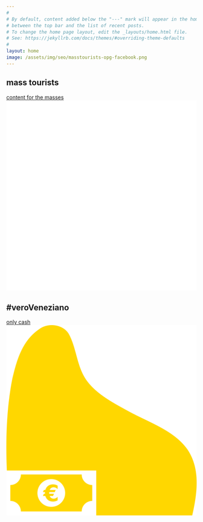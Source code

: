 ```yaml
---
#
# By default, content added below the "---" mark will appear in the home page
# between the top bar and the list of recent posts.
# To change the home page layout, edit the _layouts/home.html file.
# See: https://jekyllrb.com/docs/themes/#overriding-theme-defaults
#
layout: home
image: /assets/img/seo/masstourists-opg-facebook.png
---
```

<section class="intro">
  <h1>mass tourists</h1>
  <a class="btn" href="/about">content for the masses</a>
  <a class="logo-section-home" href="#"><img src="/assets/img/logo/masstourists_logo_bianca.svg" alt="logo mass tourists"></a>
</section>

<section class="home" id="veroveneziano">
  <h1>#veroVeneziano</h1>
  <a class="btn" href="/veroveneziano">only cash</a>
  <a class="logo-section-home" href="/"><img src="/assets/img/logo/veroVeneziano_logo_oro.svg" alt="logo veroveneziano"></a>
</section>
